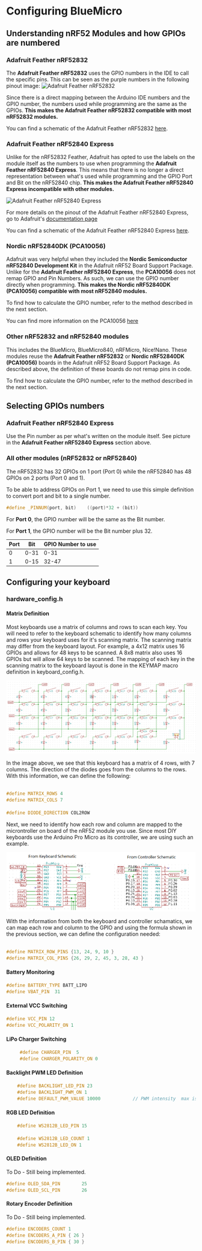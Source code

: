 # Configuring BlueMicro

## Understanding nRF52 Modules and how GPIOs are numbered

### Adafruit Feather nRF52832

The __Adafruit Feather nRF52832__ uses the GPIO numbers in the IDE to call the specific pins.  This can be seen as the purple numbers in the following pinout image:
![Adafruit Feather nRF52832](https://cdn-learn.adafruit.com/assets/assets/000/046/248/original/microcontrollers_Feather_NRF52_Pinout_v1.2-1.png?1504885794)

Since there is a direct mapping between the Arduino IDE numbers and the GPIO number, the numbers used while programming are the same as the GPIOs.  __**This makes the Adafruit Feather nRF52832 compatible with most nRF52832 modules.**__

You can find a schematic of the Adafruit Feather nRF52832 [here](https://cdn-learn.adafruit.com/assets/assets/000/039/913/original/microcontrollers_BluefruitnRF52Feather_Rev-F.png).


### Adafruit Feather nRF52840 Express

Unlike for the nRF52832 Feather, Adafruit has opted to use the labels on the module itself as the numbers to use when programming the __Adafruit Feather nRF52840 Express__.  This means that there is no longer a direct representation between what's used while programming and the GPIO Port and Bit on the nRF52840 chip.  __**This makes the Adafruit Feather nRF52840 Express incompatible with other modules.**__

![Adafruit Feather nRF52840 Express](https://cdn-learn.adafruit.com/assets/assets/000/068/578/large1024/circuitpython_Screenshot_2019-01-02_at_12.04.27.png?1546446487)

For more details on the pinout of the Adafruit Feather nRF52840 Express, go to Adafruit's [documentation page](https://learn.adafruit.com/introducing-the-adafruit-nrf52840-feather/pinouts)

You can find a schematic of the Adafruit Feather nRF52840 Express [here](https://cdn-learn.adafruit.com/assets/assets/000/068/545/original/circuitpython_nRF52840_Schematic_REV-D.png).


### Nordic nRF52840DK (PCA10056)

Adafruit was very helpful when they included the __Nordic Semiconductor nRF52840 Development Kit__ in the Adafruit nRF52 Board Support Package. Unlike for the __Adafruit Feather nRF52840 Express__, the __PCA10056__ does not remap GPIO and Pin Numbers.  As such, we can use the GPIO number directly when programming.  __**This makes the Nordic nRF52840DK (PCA10056) compatible with most nRF52840 modules.**__

To find how to calculate the GPIO number, refer to the method described in the next section.

You can find more information on the PCA10056 [here](https://www.nordicsemi.com/Software-and-tools/Development-Kits/nRF52840-DK)

### Other nRF52832 and nRF52840 modules

This includes the BlueMicro, BlueMicro840, nRFMicro, Nice!Nano.  These modules reuse the __Adafruit Feather nRF52832__ or __Nordic nRF52840DK (PCA10056)__ boards in the Adafruit nRF52 Board Support Package.  As described above, the definition of these boards do not remap pins in code.

To find how to calculate the GPIO number, refer to the method described in the next section.

## Selecting GPIOs numbers

### Adafruit Feather nRF52840 Express

Use the Pin number as per what's written on the module itself. See picture in the  __Adafruit Feather nRF52840 Express__ section above.

### All other modules (nRF52832 or nRF52840)

The nRF52832 has 32 GPIOs on 1 port (Port 0) while the nRF52840 has 48 GPIOs on 2 ports (Port 0 and 1).  

To be able to address GPIOs on Port 1, we need to use this simple definition to convert port and bit to a single number.

``` c++
#define _PINNUM(port, bit)    ((port)*32 + (bit))

```
For __Port 0__, the GPIO number will be the same as the Bit number.

For __Port 1__, the GPIO number will be the Bit number plus 32.

| Port              | Bit        | GPIO Number to use       |
| ----------------- | ---------- | ---------- |
| 0                 | 0-31       | 0-31       |
| 1                 | 0-15       | 32-47      |



## Configuring your keyboard

### hardware_config.h

#### Matrix Definition

Most keyboards use a matrix of columns and rows to scan each key.  You will need to refer to the keyboard schematic to identify how many columns and rows your keyboard uses for it's scanning matrix.  The scanning matrix may differ from the keyboard layout.  For example, a 4x12 matrix uses 16 GPIOs and allows for 48 keys to be scanned.  A 8x8 matrix also uses 16 GPIOs but will allow 64 keys to be scanned.  The mapping of each key in the scanning matrix to the keyboard layout is done in the KEYMAP macro definition in keyboard_config.h.

![keyboard matrix](images\keyboardmatrix.png)

In the image above, we see that this keyboard has a matrix of 4 rows, with 7 columns.  The direction of the diodes goes from the columns to the rows.  With this information, we can define the following:

``` c++

#define MATRIX_ROWS 4
#define MATRIX_COLS 7

#define DIODE_DIRECTION COL2ROW

```

Next, we need to identify how each row and column are mapped to the microntroller on board of the nRF52 module you use.  Since most DIY keyboards use the Arduino Pro Micro as its controller, we are using such an example.

![GPIO Mapping](images\gpiomapping.png)

With the information from both the keyboard and controller schamatics, we can map each row and column to the GPIO and using the formula shown in the previous section, we can define the configuration needed: 

``` c++

#define MATRIX_ROW_PINS {13, 24, 9, 10 }
#define MATRIX_COL_PINS {26, 29, 2, 45, 3, 28, 43 }

```


#### Battery Monitoring

``` c++
#define BATTERY_TYPE BATT_LIPO
#define VBAT_PIN  31

```

#### External VCC Switching

``` c++
#define VCC_PIN 12
#define VCC_POLARITY_ON 1

```

#### LiPo Charger Switching

``` c++
     #define CHARGER_PIN  5
     #define CHARGER_POLARITY_ON 0
```

#### Backlight PWM LED Definition

``` c++
	#define BACKLIGHT_LED_PIN 23
	#define BACKLIGHT_PWM_ON 1 
    #define DEFAULT_PWM_VALUE 10000            // PWM intensity  max is 10000

```


#### RGB LED Definition

``` c++
	#define WS2812B_LED_PIN 15
	
	#define WS2812B_LED_COUNT 1
	#define WS2812B_LED_ON 1 

```


#### OLED Definition

To Do - Still being implemented.

``` c++
#define OLED_SDA_PIN        25
#define OLED_SCL_PIN        26
```


#### Rotary Encoder Definition

To Do - Still being implemented.

``` c++
#define ENCODERS_COUNT 1
#define ENCODERS_A_PIN { 26 }
#define ENCODERS_B_PIN { 30 }
```